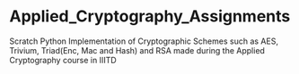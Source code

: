 # Applied_Cryptography_Assignments
Scratch Python Implementation of Cryptographic Schemes such as AES, Trivium, Triad(Enc, Mac and Hash) and RSA made during the Applied Cryptography course in IIITD
